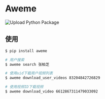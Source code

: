 # Aweme

![Upload Python Package](https://github.com/maguowei/aweme/workflows/Upload%20Python%20Package/badge.svg)

## 使用

```bash
$ pip install aweme

# 用户搜索
$ aweme search 张柏芝

# 使用uid下载用户视频列表
$ aweme download_user_videos 83204842726829

# 使用视频ID下载视频
$ aweme download_video 6612867311479033092
```

